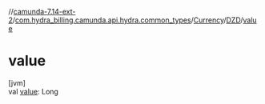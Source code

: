 //[camunda-7.14-ext-2](../../../../index.md)/[com.hydra_billing.camunda.api.hydra.common_types](../../index.md)/[Currency](../index.md)/[DZD](index.md)/[value](value.md)

# value

[jvm]\
val [value](value.md): Long
